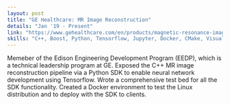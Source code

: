 ```yaml
---
layout: post
title: "GE Healthcare: MR Image Reconstruction"
details: "Jan '19 - Present"
link: "https://www.gehealthcare.com/en/products/magnetic-resonance-imaging/"
skills: "C++, Boost, Python, Tensorflow, Jupyter, Docker, CMake, VisualStudio, and PyCharm"
---
```


Memeber of the Edison Engineering Development Program (EEDP), which is a technical leadership program at GE.
Exposed the C++ MR image reconstruction pipeline via a Python SDK to enable neural network development using Tensorflow.
Wrote a comprehensive test bed for all the SDK functionality.
Created a Docker environment to test the Linux distribution and to deploy with the SDK to clients.
